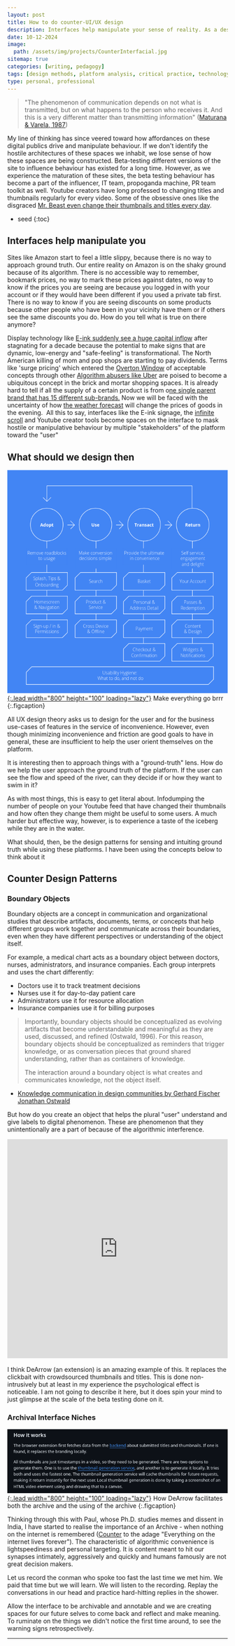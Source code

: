 ```yaml
---
layout: post
title: How to do counter-UI/UX design
description: Interfaces help manipulate your sense of reality. As a designer/developer who is part of the plural "user" being manipulated, you need a better curriculum than "Design Thinking"
date: 10-12-2024
image:
  path: /assets/img/projects/CounterInterfacial.jpg
sitemap: true
categories: [writing, pedagogy]
tags: [design methods, platform analysis, critical practice, technology deep dive]
type: personal, professional
---
```



> "The phenomenon of communication depends on not what is transmitted, but on what happens to the person who receives it. And this is a very different matter than transmitting information" ([Maturana & Varela, 1987](https://uranos.ch/research/references/Maturana1988/maturana-h-1987-tree-of-knowledge-bkmrk.pdf))




My line of thinking has since veered toward how affordances on these digital publics drive and manipulate behaviour. If we don't identify the hostile architectures of these spaces we inhabit, we lose sense of how these spaces are being constructed. Beta-testing different versions of the site to influence behaviour has existed for a long time. However, as we experience the maturation of these sites, the beta testing behaviour has become a part of the influencer, IT team, propoganda machine, PR team toolkit as well. Youtube creators have long professed to changing titles and thumbnails regularly for every video. Some of the obsessive ones like the disgraced [Mr. Beast even change their thumbnails and titles every day](https://www.youtube.com/watch?v=pByZy8F1Zh0&pp=ygUjbXJiZWFzdCB0aHVtYm5haWwgY2hhbmdlIHRpbWUgbGFwc2U%3D). ️

* seed
{:toc}
## Interfaces help manipulate you 

Sites like Amazon start to feel a little slippy, because there is no way to approach ground truth. Our entire reality on Amazon is on the shaky ground because of its algorithm. There is no accessible way to remember, bookmark prices, no way to mark these prices against dates, no way to know if the prices you are seeing are because you logged in with your account or if they would have been different if you used a private tab first. There is no way to know if you are seeing discounts on some products because other people who have been in your vicinity have them or if others see the same discounts you do. How do you tell what is true on there anymore?

Display technology like [E-ink suddenly see a huge capital inflow](https://www.latimes.com/business/story/2024-08-16/digital-price-tags-in-grocery-stores-prompt-concerns-over-privacy-price-gouging) after stagnating for a decade because the potential to make signs that are dynamic, low-energy and "safe-feeling" is transformational. The North American killing of mom and pop shops are starting to pay dividends. Terms like 'surge pricing' which entered the [Overton Window](https://en.wikipedia.org/wiki/Overton_window) of acceptable concepts through other [Algorithm abusers like Uber](https://www.latimes.com/business/technology/story/2023-04-11/algorithmic-wage-discrimination) are poised to become a ubiquitous concept in the brick and mortar shopping spaces. It is already hard to tell if all the supply of a certain product is from o[ne single parent brand that has 15 different sub-brands.](https://seekingalpha.com/article/3967484-duopoly-and-oligopoly-shopping-list) Now we will be faced with the uncertainty of how [the weather forecast](https://www.reuters.com/business/retail-consumer/changing-climate-retailers-turning-weather-strategies-2024-11-04/) will change the prices of goods in the evening.
️
All this to say, interfaces like the E-ink signage, the [infinite scroll](https://www.theguardian.com/lifeandstyle/2024/feb/17/are-dating-apps-fuelling-addiction-lawsuit-against-tinder-hinge-and-match-claims-so) and Youtube creator tools become spaces on the interface to mask hostile or manipulative behaviour by multiple "stakeholders" of the platform toward the "user"

## What should we design then 

<a class="spotlight" href="/assets/img/projects/Google_UX_Principles.png">![Make everything go brrr](/assets/img/projects/Google_UX_Principles.png){:.lead width="800" height="100" loading="lazy"}</a>
Make everything go brrr
{:.figcaption}

All UX design theory asks us to design for the user and for the business use-cases of features in the service of inconvenience. However, even though minimizing inconvenience and friction are good goals to have in general, these are insufficient to help the user orient themselves on the platform. 

It is interesting then to approach things with a "ground-truth" lens. How do we help the user approach the ground truth of the platform. If the user can see the flow and speed of the river, can they decide if or how they want to swim in it? 

As with most things, this is easy to get literal about. Infodumping the number of people on your Youtube feed that have changed their thumbnails and how often they change them might be useful to some users. A much harder but effective way, however, is to experience a taste of the iceberg while they are in the water. 

What should, then, be the design patterns for sensing and intuiting ground truth while using these platforms. I have been using the concepts below to think about it
## Counter Design Patterns
### Boundary Objects

Boundary objects are a concept in communication and organizational studies that describe artifacts, documents, terms, or concepts that help different groups work together and communicate across their boundaries, even when they have different perspectives or understanding of the object itself.

For example, a medical chart acts as a boundary object between doctors, nurses, administrators, and insurance companies. Each group interprets and uses the chart differently:
- Doctors use it to track treatment decisions
- Nurses use it for day-to-day patient care
- Administrators use it for resource allocation
- Insurance companies use it for billing purposes

> Importantly, boundary objects should be conceptualized as evolving artifacts that become understandable and meaningful as they are used, discussed, and refined (Ostwald, 1996). For this reason, boundary objects should be conceptualized as reminders that trigger knowledge, or as conversation pieces that ground shared understanding, rather than as containers of knowledge. 
> 
> The interaction around a boundary object is what creates and communicates knowledge, not the object itself. 
- [Knowledge communication in design communities by Gerhard Fischer Jonathan Ostwald](https://citeseerx.ist.psu.edu/document?repid=rep1&type=pdf&doi=ff775da160549f937cb9dfc60c6bf373db0f7d79)

But how do you create an object that helps the plural "user" understand and give labels to digital phenomenon. These are phenomenon that they unintentionally are a part of because of the algorithmic interference. 

<iframe frameborder="0" class="juxtapose" width="100%" height="500" src="https://cdn.knightlab.com/libs/juxtapose/latest/embed/index.html?uid=3bca3d9c-b6b4-11ef-9397-d93975fe8866"></iframe>


I think DeArrow (an extension) is an amazing example of this. It replaces the clickbait with crowdsourced thumbnails and titles. This is done non-intrusively but at least in my experience the psychological effect is noticeable. I am not going to describe it here, but it does spin your mind to just glimpse at the scale of the beta testing done on it. 

### Archival Interface Niches

<a class="spotlight" href="/assets/img/projects/DeArrow_working.png">![How DeArrow facilitates both the archive and the using of the archive](/assets/img/projects/DeArrow_working.png){:.lead width="800" height="100" loading="lazy"}</a>
How DeArrow facilitates both the archive and the using of the archive
{:.figcaption}

Thinking through this with Paul, whose Ph.D. studies memes and dissent in India, I have started to realise the importance of an Archive - when nothing on the internet is remembered ([Counter](https://en.wikipedia.org/wiki/Link_rot#Prevalence) to the adage "Everything on the internet lives forever"). The characteristic of algorithmic convenience is lightspeediness and personal targeting. It is content meant to hit our synapses intimately, aggressively and quickly and humans famously are not great decision makers. 

Let us record the conman who spoke too fast the last time we met him. We paid that time but we will learn. We will listen to the recording. Replay the conversations in our head and practice hard-hitting replies in the shower. 

Allow the interface to be archivable and annotable and we are creating spaces for our future selves to come back and reflect and make meaning. To ruminate on the things we didn't notice the first time around, to see the warning signs retrospectively. 

<div id="bluesky-comments"></div>

---
